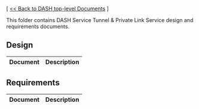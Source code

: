 [ [ << Back to DASH top-level Documents](../README.md#contents) ]

This folder contains DASH Service Tunnel & Private Link Service design and requirements documents.

## Design

| Document                                               | Description                                |
| ------------------------------------------------------ | ------------------------------------------ |


## Requirements

| Document                                               | Description                                |
| ------------------------------------------------------ | ------------------------------------------ |